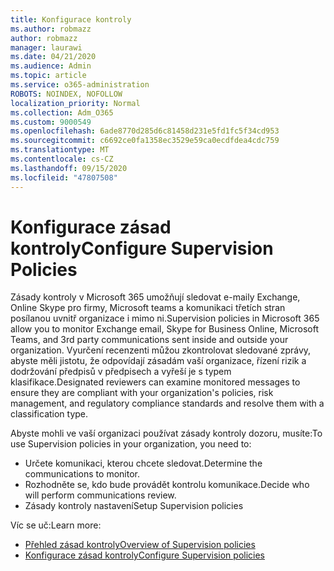 ```yaml
---
title: Konfigurace kontroly
ms.author: robmazz
author: robmazz
manager: laurawi
ms.date: 04/21/2020
ms.audience: Admin
ms.topic: article
ms.service: o365-administration
ROBOTS: NOINDEX, NOFOLLOW
localization_priority: Normal
ms.collection: Adm_O365
ms.custom: 9000549
ms.openlocfilehash: 6ade8770d285d6c81458d231e5fd1fc5f34cd953
ms.sourcegitcommit: c6692ce0fa1358ec3529e59ca0ecdfdea4cdc759
ms.translationtype: MT
ms.contentlocale: cs-CZ
ms.lasthandoff: 09/15/2020
ms.locfileid: "47807508"
---
```

# <a name="configure-supervision-policies"></a><span data-ttu-id="5c9b5-102">Konfigurace zásad kontroly</span><span class="sxs-lookup"><span data-stu-id="5c9b5-102">Configure Supervision Policies</span></span>

<span data-ttu-id="5c9b5-103">Zásady kontroly v Microsoft 365 umožňují sledovat e-maily Exchange, Online Skype pro firmy, Microsoft teams a komunikaci třetích stran posílanou uvnitř organizace i mimo ni.</span><span class="sxs-lookup"><span data-stu-id="5c9b5-103">Supervision policies in Microsoft 365 allow you to monitor Exchange email, Skype for Business Online, Microsoft Teams, and 3rd party communications sent inside and outside your organization.</span></span> <span data-ttu-id="5c9b5-104">Vyurčení recenzenti můžou zkontrolovat sledované zprávy, abyste měli jistotu, že odpovídají zásadám vaší organizace, řízení rizik a dodržování předpisů v předpisech a vyřeší je s typem klasifikace.</span><span class="sxs-lookup"><span data-stu-id="5c9b5-104">Designated reviewers can examine monitored messages to ensure they are compliant with your organization's policies, risk management, and regulatory compliance standards and resolve them with a classification type.</span></span>

<span data-ttu-id="5c9b5-105">Abyste mohli ve vaší organizaci používat zásady kontroly dozoru, musíte:</span><span class="sxs-lookup"><span data-stu-id="5c9b5-105">To use Supervision policies in your organization, you need to:</span></span>

- <span data-ttu-id="5c9b5-106">Určete komunikaci, kterou chcete sledovat.</span><span class="sxs-lookup"><span data-stu-id="5c9b5-106">Determine the communications to monitor.</span></span>
- <span data-ttu-id="5c9b5-107">Rozhodněte se, kdo bude provádět kontrolu komunikace.</span><span class="sxs-lookup"><span data-stu-id="5c9b5-107">Decide who will perform communications review.</span></span>
- <span data-ttu-id="5c9b5-108">Zásady kontroly nastavení</span><span class="sxs-lookup"><span data-stu-id="5c9b5-108">Setup Supervision policies</span></span>

<span data-ttu-id="5c9b5-109">Víc se uč:</span><span class="sxs-lookup"><span data-stu-id="5c9b5-109">Learn more:</span></span>

- [<span data-ttu-id="5c9b5-110">Přehled zásad kontroly</span><span class="sxs-lookup"><span data-stu-id="5c9b5-110">Overview of Supervision policies</span></span>](https://docs.microsoft.com/microsoft-365/compliance/supervision-policies)
- [<span data-ttu-id="5c9b5-111">Konfigurace zásad kontroly</span><span class="sxs-lookup"><span data-stu-id="5c9b5-111">Configure Supervision policies</span></span>](https://docs.microsoft.com/microsoft-365/compliance/configure-supervision-policies)
